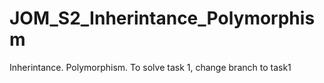 # JOM_S2_Inherintance_Polymorphism
Inherintance. Polymorphism.
To solve task 1, change branch to task1
